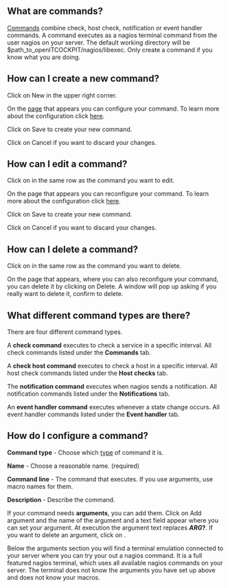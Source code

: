 [//]: # (Links)
[Commands]: /commands "commands"
[configure]: #configure "Configure your commands"
[types]: #types "Command types explanation"
[adding]: /commands/add (add a new command)

[//]: # (Pictures)

[//]: # (Content)

## What are commands?

[Commands] combine check, host check, notification or event handler commands.
A command executes as a nagios terminal command from the user nagios on your server.
The default working directory will be $path_to_openITCOCKPIT/nagios/libexec.
Only create a command if you know what you are doing.

## How can I create a new command?

Click on
<a class="btn btn-xs btn-success"><i class="fa fa-plus"></i> New</a>
in the upper right corner.

On the [page][adding] that appears you can configure your command.
To learn more about the configuration click [here][configure].

Click on <a class="btn btn-xs btn-primary">Save</a> to create your new command.

Click on <a class="btn btn-xs btn-default">Cancel</a> if you want to discard your changes.

## How can I edit a command?

Click on
<i class="fa fa-gear fa-lg txt-color-teal list-edit"></i>
in the same row as the command you want to edit.

On the page that appears you can reconfigure your command.
To learn more about the configuration click [here][configure].

Click on <a class="btn btn-xs btn-primary">Save</a> to create your new command.

Click on <a class="btn btn-xs btn-default">Cancel</a> if you want to discard your changes.

## How can I delete a command?

Click on
<i class="fa fa-gear fa-lg txt-color-teal list-edit"></i>
in the same row as the command you want to delete.

On the page that appears, where you can also reconfigure your command,
you can delete it by clicking on
<a class="btn btn-danger btn-xs"><i class="fa fa-trash-o"></i> Delete</a>.
A window will pop up asking if you really want to delete it,
confirm to delete.

## What different command types are there? <span id="types"></span>

There are four different command types.

A **check command** executes to check a service in a specific interval.
All check commands listed under the
**<i class="fa fa-lg fa-code"></i> Commands**
tab.

A **check host command** executes to check a host in a specific interval.
All host check commands listed under the
**<i class="fa fa-lg fa-code"></i> Host checks**
tab.

The **notification command** executes when nagios sends a notification.
All notification commands listed under the
**<i class="fa fa-lg fa-envelope-o"></i> Notifications**
tab.

An **event handler command** executes whenever a state change occurs.
All event handler commands listed under the
**<i class="fa fa-lg fa-code-fork"></i> Event handler**
tab.

## How do I configure a command? <span id="configure"></span>

**Command type** - Choose which [type][types] of command it is.

**Name** - Choose a reasonable name. (required)

**Command line** - The command that executes.
If you use arguments, use macro names for them.

**Description** - Describe the command.

If your command needs **arguments**, you can add them.
Click on
<a class="btn btn-xs btn-success"><i class="fa fa-plus"></i> Add argument</a>
and the name of the argument and a text field appear where you can set your argument.
At execution the argument text replaces **$ARG?$**.
If you want to delete an argument, click on
<a class="btn btn-default btn-xs txt-color-red"><i class="fa fa-trash-o"></i></a>.

Below the arguments section you will find a terminal emulation connected to your server where you can try your out a nagios command.
It is a full featured nagios terminal, which uses all available nagios commands on your server.
The terminal does not know the arguments you have set up above and does not know your macros.
